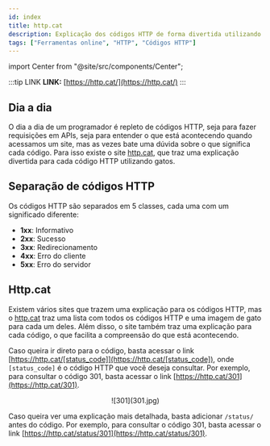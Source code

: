 ```yaml
---
id: index
title: http.cat
description: Explicação dos códigos HTTP de forma divertida utilizando gatos
tags: ["Ferramentas online", "HTTP", "Códigos HTTP"]
---
```


import Center from "@site/src/components/Center";

:::tip LINK
**LINK:** [https://http.cat/](https://http.cat/)
:::

## Dia a dia

O dia a dia de um programador é repleto de códigos HTTP, seja para fazer requisições em APIs, seja para entender o que está acontecendo quando acessamos um site, mas as vezes bate uma dúvida sobre o que significa cada código. Para isso existe o site [http.cat](https://http.cat/), que traz uma explicação divertida para cada código HTTP utilizando gatos.

## Separação de códigos HTTP

Os códigos HTTP são separados em 5 classes, cada uma com um significado diferente:

- **1xx**: Informativo
- **2xx**: Sucesso
- **3xx**: Redirecionamento
- **4xx**: Erro do cliente
- **5xx**: Erro do servidor

## Http.cat

Existem vários sites que trazem uma explicação para os códigos HTTP, mas o [http.cat](https://http.cat/) traz uma lista com todos os códigos HTTP e uma imagem de gato para cada um deles. Além disso, o site também traz uma explicação para cada código, o que facilita a compreensão do que está acontecendo.

Caso queira ir direto para o código, basta acessar o link [https://http.cat/[status_code]](https://http.cat/[status_code]), onde `[status_code]` é o código HTTP que você deseja consultar. Por exemplo, para consultar o código 301, basta acessar o link [https://http.cat/301](https://http.cat/301).

<Center>
![301](301.jpg)
</Center>

Caso queira ver uma explicação mais detalhada, basta adicionar `/status/` antes do código. Por exemplo, para consultar o código 301, basta acessar o link [https://http.cat/status/301](https://http.cat/status/301).
